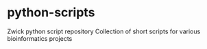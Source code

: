 # python-scripts
Zwick python script repository
Collection of short scripts for various bioinformatics projects
